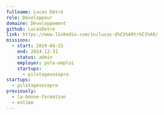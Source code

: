 ```yaml
---
fullname: Lucas Détré
role: Développeur
domaine: Développement
github: LucasDetre
link: https://www.linkedin.com/in/lucas-d%C3%A9tr%C3%A9/
missions:
  - start: 2019-04-15
    end: 2024-12-31
    status: admin
    employer: pole-emploi
    startups:
      - pilotagevoiepro
startups:
  - pilotagevoiepro
previously:
  - la-bonne-formation
  - estime
---
```

